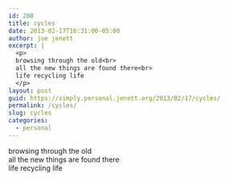 ```yaml
---
id: 208
title: cycles
date: 2013-02-17T16:31:00-05:00
author: joe jenett
excerpt: |
  <p>
  browsing through the old<br>
  all the new things are found there<br>
  life recycling life
  </p>
layout: post
guid: https://simply.personal.jenett.org/2013/02/17/cycles/
permalink: /cycles/
slug: cycles
categories:
  - personal
---
```

browsing through the old  
all the new things are found there  
life recycling life